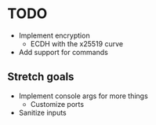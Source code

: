 # TODO

* Implement encryption
    * ECDH with the x25519 curve
* Add support for commands

## Stretch goals

* Implement console args for more things
    * Customize ports
* Sanitize inputs
